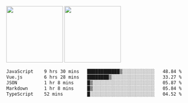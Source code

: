 <img src="https://github-readme-stats.vercel.app/api?username=Dream4ever&count_private=true&show_icons=true&theme=tokyonight" height="150" /> <img src="https://github-readme-stats.vercel.app/api/top-langs/?username=Dream4ever&count_private=true&show_icons=true&theme=tokyonight&langs_count=5&layout=compact" height="150" />

<!--START_SECTION:waka-->

```txt
JavaScript    9 hrs 30 mins   ████████████▒░░░░░░░░░░░░   48.84 %
Vue.js        6 hrs 28 mins   ████████▒░░░░░░░░░░░░░░░░   33.27 %
JSON          1 hr 8 mins     █▒░░░░░░░░░░░░░░░░░░░░░░░   05.87 %
Markdown      1 hr 8 mins     █▒░░░░░░░░░░░░░░░░░░░░░░░   05.84 %
TypeScript    52 mins         █░░░░░░░░░░░░░░░░░░░░░░░░   04.52 %
```

<!--END_SECTION:waka-->
